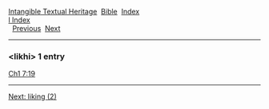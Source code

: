 [Intangible Textual Heritage](../../index)  [Bible](../index) 
[Index](index)   
[l Index](_l_)  
  [Previous](c06818)  [Next](c06820) 

------------------------------------------------------------------------

### &lt;likhi&gt; 1 entry

[Ch1 7:19](../kjv/ch1007.htm#019)  

------------------------------------------------------------------------

[Next: liking (2)](c06820)
